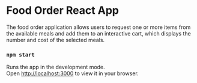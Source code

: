 # Food Order React App

The food order application allows users to request one or more items from the available meals and add them to an interactive cart, which displays the number and cost of the selected meals.

### `npm start`

Runs the app in the development mode.\
Open [http://localhost:3000](http://localhost:3000) to view it in your browser.